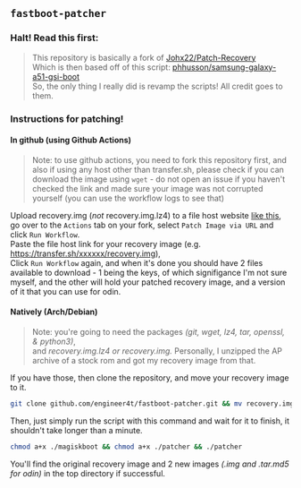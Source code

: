 ## `fastboot-patcher`
### Halt! Read this first:
> This repository is basically a fork of [Johx22/Patch-Recovery](https://github.com/Johx22/Patch-recovery)  
> Which is then based off of this script: [phhusson/samsung-galaxy-a51-gsi-boot](https://github.com/phhusson/samsung-galaxy-a51-gsi-boot)  
> So, the only thing I really did is revamp the scripts! All credit goes to them.


### Instructions for patching!
#### In github (using Github Actions)
> Note: to use github actions, you need to fork this repository first, and also if using any host other than transfer.sh, please check if you can download the image using `wget` - do not open an issue if you haven't checked the link and made sure your image was not corrupted yourself (you can use the workflow logs to see that)

Upload recovery.img (*not* recovery.img.lz4) to a file host website [like this](https://transfer.sh),  
go over to the `Actions` tab on your fork, select `Patch Image via URL` and click `Run Workflow`.  
Paste the file host link for your recovery image (e.g. https://transfer.sh/xxxxxx/recovery.img),  
Click `Run Workflow` again, and when it's done you should have 2 files available to download - 1 being the keys, of which signifigance I'm not sure myself, and the other will hold
your patched recovery image, and a version of it that you can use for odin.

#### Natively (Arch/Debian)
> Note: you're going to need the packages *(git, wget, lz4, tar, openssl, & python3)*,  
> and *recovery.img.lz4 or recovery.img.* Personally, I unzipped the AP archive of a stock rom and got my recovery image from that.

If you have those, then clone the repository, and move your recovery image to it.
```bash
git clone github.com/engineer4t/fastboot-patcher.git && mv recovery.img.lz4 ./fastboot-patcher/ && cd fastboot-patcher
```
Then, just simply run the script with this command and wait for it to finish, it shouldn't take longer than a minute.
```bash
chmod a+x ./magiskboot && chmod a+x ./patcher && ./patcher
```
You'll find the original recovery image and 2 new images *(.img and .tar.md5 for odin)* in the top directory if successful.
